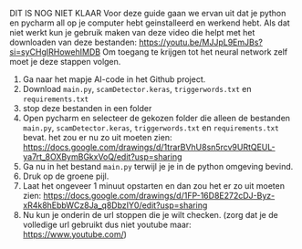 DIT IS NOG NIET KLAAR
Voor deze guide gaan we ervan uit dat je python en pycharm all op je computer hebt geinstalleerd en werkend hebt.
Als dat niet werkt kun je gebruik maken van deze video die helpt met het downloaden van deze bestanden: https://youtu.be/MJJpL9EmJBs?si=syCHgIRHowehIMDB
Om toegang te krijgen tot het neural network zelf moet je deze stappen volgen.

1. Ga naar het mapje AI-code in het Github project.
1. Download `main.py`, `scamDetector.keras`, `triggerwords.txt` en `requirements.txt`
2. stop deze bestanden in een folder
1. Open pycharm en selecteer de gekozen folder die alleen de bestanden `main.py`, `scamDetector.keras`, `triggerwords.txt` en `requirements.txt` bevat.
het zou er nu zo uit moeten zien:    https://docs.google.com/drawings/d/1trarBVhU8sn5rcv9URtQEUL-ya7rt_8OXBymBGkxVoQ/edit?usp=sharing 
1. Ga nu in het bestand `main.py` terwijl je je in de python omgeving bevind.
1. Druk op de groene pijl.
1. Laat het ongeveer 1 minuut opstarten en dan zou het er zo uit moeten zien: https://docs.google.com/drawings/d/1FP-16D8E272cDJ-Byz-xR4k8hEbbWCz8Ja_q8DbzIY0/edit?usp=sharing
1. Nu kun je onderin de url stoppen die je wilt checken. (zorg dat je de volledige url gebruikt dus niet youtube maar: https://www.youtube.com/)
